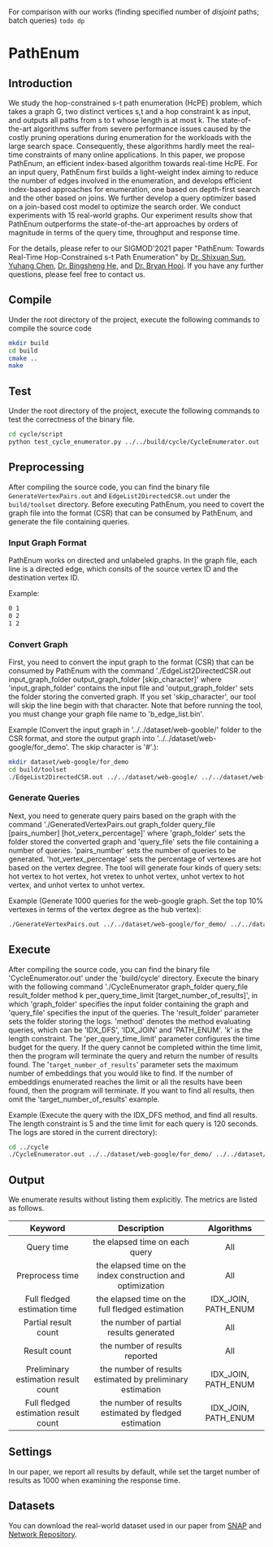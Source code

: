 For comparison with our works (finding specified number of *disjoint* paths; batch queries)
`todo dp`

# PathEnum
## Introduction

We study the hop-constrained s-t path enumeration (HcPE) problem, which takes a graph G, two distinct vertices s,t and a hop constraint k as input, and outputs all paths from s to t whose length is at most k. The state-of-the-art algorithms suffer from severe performance issues caused by the costly pruning operations during enumeration for the workloads with the large search space. Consequently, these algorithms hardly meet the real-time constraints of many online applications. In this paper, we propose PathEnum, an efficient index-based algorithm towards real-time HcPE. For an input query, PathEnum first builds a light-weight index aiming to reduce the number of edges involved in the enumeration, and develops efficient index-based approaches for enumeration, one based on depth-first search and the other based on joins. We further develop a query optimizer based on a join-based cost model to optimize the search order. We conduct experiments with 15 real-world graphs. Our experiment results show that PathEnum outperforms the state-of-the-art approaches by orders of magnitude in terms of the query time, throughput and response time.

For the details, please refer to our SIGMOD'2021 paper
"PathEnum: Towards Real-Time Hop-Constrained s-t Path Enumeration"
by [Dr. Shixuan Sun](https://shixuansun.github.io/), [Yuhang Chen](https://alexcyh7.github.io/),
[Dr. Bingsheng He](https://www.comp.nus.edu.sg/~hebs/), and [Dr. Bryan Hooi](https://bhooi.github.io/).
If you have any further questions, please feel free to contact us.


## Compile
Under the root directory of the project, execute the following commands to compile the source code 

```zsh
mkdir build
cd build
cmake ..
make
```

## Test
Under the root directory of the project, execute the following commands to test the correctness of the binary file.

```zsh
cd cycle/script
python test_cycle_enumerator.py ../../build/cycle/CycleEnumerator.out
```

## Preprocessing
After compiling the source code, you can find the binary file `GenerateVertexPairs.out` and `EdgeList2DirectedCSR.out` under the `build/toolset` directory. Before executing PathEnum, you need to covert the graph file into the format (CSR) that can be consumed by PathEnum, and generate the file containing queries.

### Input Graph Format

PathEnum works on directed and unlabeled graphs.
In the graph file, each line is a directed edge, which consits of the source vertex ID and the destination vertex ID.
    
Example:
    
```zsh
0 1
0 2
1 2
```

### Convert Graph
First, you need to convert the input graph to the format (CSR) that can be consumed by PathEnum with the command './EdgeList2DirectedCSR.out input_graph_folder output_graph_folder [skip_character]' where 'input_graph_folder' contains the input file and 'output_graph_folder' sets
the folder storing the converted graph. If you set 'skip_character', our tool will skip the line begin with that character. Note that before running the tool, you must change your graph file name to 'b_edge_list.bin'.

Example (Convert the input graph in '../../dataset/web-gooble/' folder to the CSR format, and store the output graph into '../../dataset/web-google/for_demo'. The skip character is '#'.):

```zsh
mkdir dataset/web-google/for_demo
cd build/toolset
./EdgeList2DirectedCSR.out ../../dataset/web-google/ ../../dataset/web-google/for_demo/ #
```

### Generate Queries

Next, you need to generate query pairs based on the graph with the command
'./GeneratedVertexPairs.out graph_folder query_file [pairs_number] [hot_veterx_percentage]' where 'graph_folder' sets the folder stored the converted graph and 'query_file' sets the file containing a number of queries. 'pairs_number' sets the number of queries to be generated. 'hot_vertex_percentage' sets the percentage of vertexes are hot based on the vertex degree. The tool will generate four kinds of query sets:
hot vertex to hot vertex, hot vretex to unhot vertex, unhot vertex to hot vertex, and unhot vertex to unhot vertex.

Example (Generate 1000 queries for the web-google graph. Set the top 10% vertexes in terms of the vertex degree as the hub vertex):

```zsh
./GenerateVertexPairs.out ../../dataset/web-google/for_demo/ ../../dataset/web-google/for_demo/ 1000 0.1
```
## Execute
After compiling the source code, you can find the binary file 'CycleEnumerator.out'
under the 'build/cycle' directory. Execute the binary with the following
command './CycleEnumerator graph_folder query_file result_folder method k per_query_time_limit [target_number_of_results]',
in which 'graph_folder' specifies the input folder containing the graph and 'query_file' specifies the
input of the queries. The 'result_folder' parameter sets the folder storing the logs. 'method' denotes the method evaluating queries, which can be 'IDX_DFS', 'IDX_JOIN' and 'PATH_ENUM'. 'k' is the length constraint. The 'per_query_time_limit' parameter configures the
time budget for the query. If the query cannot be completed within the time limit,
then the program will terminate the query and return the number of results found. The '`target_number_of_results`' parameter sets the maximum number of
embeddings that you would like to find. If the number of embeddings enumerated
reaches the limit or all the results have been found, then the program will terminate. If you want to find all results, then omit the 'target_number_of_results' example. 

Example (Execute the query with the IDX_DFS method, and find all results.
The length constraint is 5 and the time limit for each query is 120 seconds. The logs are stored in the current directory):

```zsh
cd ../cycle
./CycleEnumerator.out ../../dataset/web-google/for_demo/ ../../dataset/web-google/for_demo/hot2hot_pairs.bin ./ "IDX_DFS" 5 120
```

## Output
We enumerate results without listing them explicitly. The metrics are listed as follows.

|Keyword                               | Description                                                 | Algorithms                     |
| :----------------------------------: | :---------------------------------------------------------: | :----------------------------: |
| Query time                           | the elapsed time on each query                              | All                            |
| Preprocess time                      | the elapsed time on the index construction and optimization | All                            |
| Full fledged estimation time         | the elapsed time on the full fledged estimation             | IDX_JOIN, PATH_ENUM            |
| Partial result count                 | the number of partial results generated                     | All                            |
| Result count                         | the number of results reported                              | All                            |
| Preliminary estimation result count  | the number of results estimated by preliminary estimation   | IDX_JOIN, PATH_ENUM            |
| Full fledged estimation result count | the number of results estimated by fledged estimation       | IDX_JOIN, PATH_ENUM            |


## Settings

In our paper, we report all results by default, while set the target number of results as 1000 when examining the response time.

## Datasets

You can download the real-world dataset used in our paper from [SNAP](http://snap.stanford.edu/data/) and [Network Repository](http://networkrepository.com/networks.php).

